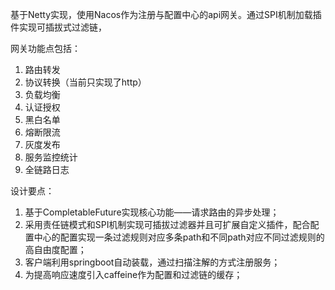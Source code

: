 基于Netty实现，使用Nacos作为注册与配置中心的api网关。通过SPI机制加载插件实现可插拔式过滤链，

网关功能点包括：
1. 路由转发
2. 协议转换（当前只实现了http）
3. 负载均衡
4. 认证授权
5. 黑白名单
6. 熔断限流
7. 灰度发布
8. 服务监控统计
9. 全链路日志

设计要点：
1. 基于CompletableFuture实现核心功能——请求路由的异步处理；
2. 采用责任链模式和SPI机制实现可插拔过滤器并且可扩展自定义插件，配合配置中心的配置实现一条过滤规则对应多条path和不同path对应不同过滤规则的高自由度配置；
3. 客户端利用springboot自动装载，通过扫描注解的方式注册服务；
4. 为提高响应速度引入caffeine作为配置和过滤链的缓存；
